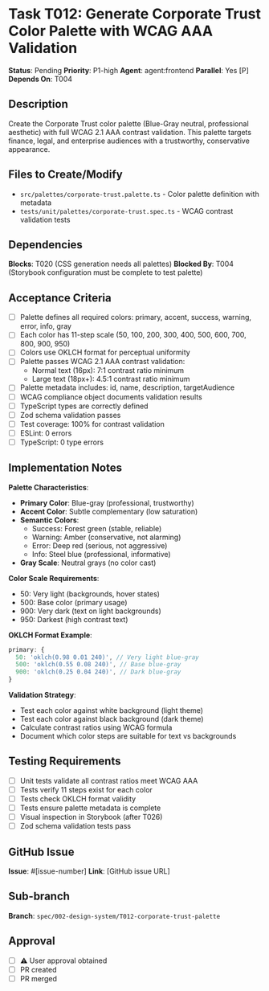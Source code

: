 # Task T012: Generate Corporate Trust Color Palette with WCAG AAA Validation

**Status**: Pending
**Priority**: P1-high
**Agent**: agent:frontend
**Parallel**: Yes [P]
**Depends On**: T004

## Description

Create the Corporate Trust color palette (Blue-Gray neutral, professional aesthetic) with full WCAG 2.1 AAA contrast validation. This palette targets finance, legal, and enterprise audiences with a trustworthy, conservative appearance.

## Files to Create/Modify

- `src/palettes/corporate-trust.palette.ts` - Color palette definition with metadata
- `tests/unit/palettes/corporate-trust.spec.ts` - WCAG contrast validation tests

## Dependencies

**Blocks**: T020 (CSS generation needs all palettes)
**Blocked By**: T004 (Storybook configuration must be complete to test palette)

## Acceptance Criteria

- [ ] Palette defines all required colors: primary, accent, success, warning, error, info, gray
- [ ] Each color has 11-step scale (50, 100, 200, 300, 400, 500, 600, 700, 800, 900, 950)
- [ ] Colors use OKLCH format for perceptual uniformity
- [ ] Palette passes WCAG 2.1 AAA contrast validation:
  - Normal text (16px): 7:1 contrast ratio minimum
  - Large text (18px+): 4.5:1 contrast ratio minimum
- [ ] Palette metadata includes: id, name, description, targetAudience
- [ ] WCAG compliance object documents validation results
- [ ] TypeScript types are correctly defined
- [ ] Zod schema validation passes
- [ ] Test coverage: 100% for contrast validation
- [ ] ESLint: 0 errors
- [ ] TypeScript: 0 type errors

## Implementation Notes

**Palette Characteristics**:

- **Primary Color**: Blue-gray (professional, trustworthy)
- **Accent Color**: Subtle complementary (low saturation)
- **Semantic Colors**:
  - Success: Forest green (stable, reliable)
  - Warning: Amber (conservative, not alarming)
  - Error: Deep red (serious, not aggressive)
  - Info: Steel blue (professional, informative)
- **Gray Scale**: Neutral grays (no color cast)

**Color Scale Requirements**:

- 50: Very light (backgrounds, hover states)
- 500: Base color (primary usage)
- 900: Very dark (text on light backgrounds)
- 950: Darkest (high contrast text)

**OKLCH Format Example**:

```typescript
primary: {
  50: 'oklch(0.98 0.01 240)', // Very light blue-gray
  500: 'oklch(0.55 0.08 240)', // Base blue-gray
  900: 'oklch(0.25 0.04 240)', // Dark blue-gray
}
```

**Validation Strategy**:

- Test each color against white background (light theme)
- Test each color against black background (dark theme)
- Calculate contrast ratios using WCAG formula
- Document which color steps are suitable for text vs backgrounds

## Testing Requirements

- [ ] Unit tests validate all contrast ratios meet WCAG AAA
- [ ] Tests verify 11 steps exist for each color
- [ ] Tests check OKLCH format validity
- [ ] Tests ensure palette metadata is complete
- [ ] Visual inspection in Storybook (after T026)
- [ ] Zod schema validation tests pass

## GitHub Issue

**Issue**: #[issue-number]
**Link**: [GitHub issue URL]

## Sub-branch

**Branch**: `spec/002-design-system/T012-corporate-trust-palette`

## Approval

- [ ] ⚠️ User approval obtained
- [ ] PR created
- [ ] PR merged
